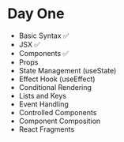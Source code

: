 # Day One

- Basic Syntax ✅
- JSX ✅
- Components ✅
- Props
- State Management (useState)
- Effect Hook (useEffect)
- Conditional Rendering
- Lists and Keys
- Event Handling
- Controlled Components
- Component Composition
- React Fragments